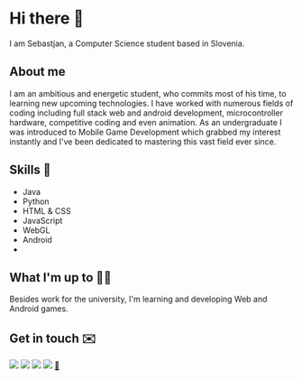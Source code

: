 # Hi there 👋
I am Sebastjan, a Computer Science student based in Slovenia.

## About me 
I am an ambitious and energetic student, who commits most of his time, to learning new upcoming technologies. I have worked with numerous fields of coding including full stack web and android development, microcontroller hardware, competitive coding and even animation. As an undergraduate I was introduced to Mobile Game Development which grabbed my interest instantly and I've been dedicated to mastering this vast field ever since.

## Skills 🚀 
- Java
- Python
- HTML & CSS
- JavaScript
- WebGL
- Android
- 

## What I'm up to 👨‍💻
Besides work for the university, I'm learning and developing Web and Android games.


## Get in touch ✉️
[<img src="https://img.shields.io/badge/facebook-%231877F2.svg?&style=for-the-badge&logo=facebook&logoColor=white" />](https://www.facebook.com/sebastjan.mevlja)
[<img src="https://img.shields.io/badge/instagram-%23E4405F.svg?&style=for-the-badge&logo=instagram&logoColor=white" />](https://www.instagram.com/sebastjan_mevlja/)
[<img src="https://img.shields.io/badge/twitter-%231DA1F2.svg?&style=for-the-badge&logo=twitter&logoColor=white" />](https://twitter.com/sebastjan99)
[<img src="https://img.shields.io/badge/linkedin-%230077B5.svg?&style=for-the-badge&logo=linkedin&logoColor=white" />]()
[:e-mail:](sm9299@student.uni-lj.si)
